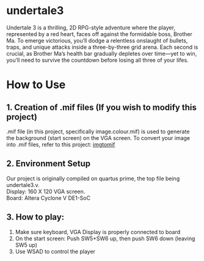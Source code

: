 # undertale3
Undertale 3 is a thrilling, 2D RPG-style adventure where the player, represented by a red heart, faces off against the formidable boss, Brother Ma. To emerge victorious, you’ll dodge a relentless onslaught of bullets, traps, and unique attacks inside a three-by-three grid arena. Each second is crucial, as Brother Ma’s health bar gradually depletes over time—yet to win, you’ll need to survive the countdown before losing all three of your lifes.

# How to Use
## 1. Creation of .mif files (If you wish to modify this project)
.mif file (in this project, specifically image.colour.mif) is used to generate the background (start screen) on the VGA screen. To convert your image into .mif files, refer to this project: [imgtomif](https://github.com/stefanstancu/imgtomif)
## 2. Environment Setup
Our project is originally compiled on quartus prime, the top file being undertale3.v. 
<br>
Display: 160 X 120 VGA screen. 
<br>
Board: Altera Cyclone V DE1-SoC
## 3. How to play: 
1) Make sure keyboard, VGA Display is properly connected to board
2) On the start screen: Push SW5+SW6 up, then push SW6 down (leaving SW5 up)
3) Use WSAD to control the player
